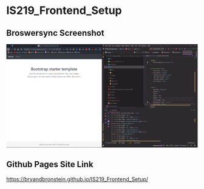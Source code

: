 # IS219_Frontend_Setup

## Broswersync Screenshot
![Browsersync Screenshot](screenshots/browsersync.png)

## Github Pages Site Link
https://bryandbronstein.github.io/IS219_Frontend_Setup/
